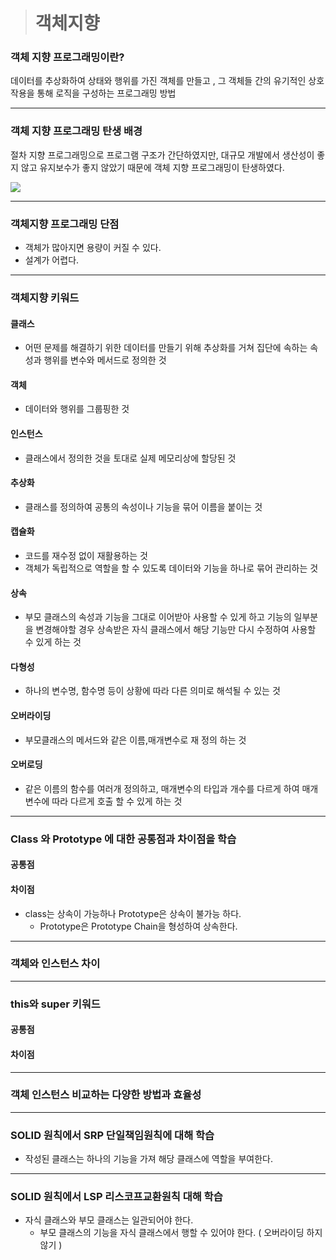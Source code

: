 > # 객체지향

### 객체 지향 프로그래밍이란?

데이터를 추상화하여 상태와 행위를 가진 객체를 만들고 , 그 객체들 간의 유기적인 상호작용을 통해 로직을 구성하는 프로그래밍 방법

---

### 객체 지향 프로그래밍 탄생 배경

절차 지향 프로그래밍으로 프로그램 구조가 간단하였지만, 대규모 개발에서 생산성이 좋지 않고 유지보수가 좋지 않았기 때문에 객체 지향 프로그래밍이 탄생하였다.

![](https://images.velog.io/images/jinpro/post/cea29190-f949-47d0-aa19-b01ce63bc9e9/image.png)

---

### 객체지향 프로그래밍 단점

- 객체가 많아지면 용량이 커질 수 있다.
- 설계가 어렵다.

---

### 객체지향 키워드

#### 클래스 
  - 어떤 문제를 해결하기 위한 데이터를 만들기 위해 추상화를 거쳐 집단에 속하는 속성과 행위를 변수와 메서드로 정의한 것
  
#### 객체
  - 데이터와 행위를 그룹핑한 것
  
#### 인스턴스
  - 클래스에서 정의한 것을 토대로 실제 메모리상에 할당된 것 
  
#### 추상화
  - 클래스를 정의하여 공통의 속성이나 기능을 묶어 이름을 붙이는 것
  
#### 캡슐화
  - 코드를 재수정 없이 재활용하는 것
  - 객체가 독립적으로 역할을 할 수 있도록 데이터와 기능을 하나로 묶어 관리하는 것
  
#### 상속
  - 부모 클래스의 속성과 기능을 그대로 이어받아 사용할 수 있게 하고 기능의 일부분을 변경해야할 경우 상속받은 자식 클래스에서 해당 기능만 다시 수정하여 사용할 수 있게 하는 것
  
#### 다형성
  - 하나의 변수명, 함수명 등이 상황에 따라 다른 의미로 해석될 수 있는 것
  
#### 오버라이딩
  - 부모클래스의 메서드와 같은 이름,매개변수로 재 정의 하는 것

#### 오버로딩
  - 같은 이름의 함수를 여러개 정의하고, 매개변수의 타입과 개수를 다르게 하여 매개변수에 따라 다르게 호출 할 수 있게 하는 것
  
---

### Class 와 Prototype 에 대한 공통점과 차이점을 학습

#### 공통점

#### 차이점

  - class는 상속이 가능하나 Prototype은 상속이 불가능 하다.
  	- Prototype은 Prototype Chain을 형성하여 상속한다.

---

### 객체와 인스턴스 차이

---

### this와 super 키워드

#### 공통점

#### 차이점

---

### 객체 인스턴스 비교하는 다양한 방법과 효율성

---

### SOLID 원칙에서 SRP 단일책임원칙에 대해 학습

- 작성된 클래스는 하나의 기능을 가져 해당 클래스에 역할을 부여한다.

---

### SOLID 원칙에서 LSP 리스코프교환원칙 대해 학습

- 자식 클래스와 부모 클래스는 일관되어야 한다.
  - 부모 클래스의 기능을 자식 클래스에서 행할 수 있어야 한다. ( 오버라이딩 하지않기 )
  

